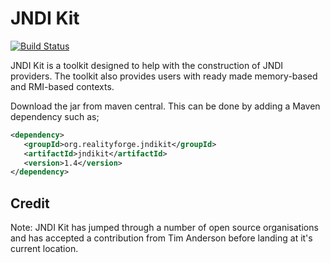 JNDI Kit
========

[![Build Status](https://secure.travis-ci.org/realityforge/jndikit.png?branch=master)](http://travis-ci.org/realityforge/jndikit)

JNDI Kit is a toolkit designed to help with the construction of JNDI providers. The toolkit also provides
users with ready made memory-based and RMI-based contexts.

Download the jar from maven central. This can be done by adding a Maven dependency such as;

```xml
<dependency>
   <groupId>org.realityforge.jndikit</groupId>
   <artifactId>jndikit</artifactId>
   <version>1.4</version>
</dependency>
```

Credit
------

Note: JNDI Kit has jumped through a number of open source organisations and has accepted a contribution from
Tim Anderson before landing at it's current location.
